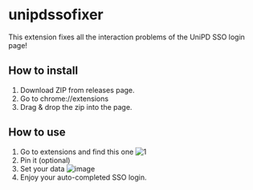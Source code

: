 # unipdssofixer
This extension fixes all the interaction problems of the UniPD SSO login page!

## How to install
 1. Download ZIP from releases page.
 2. Go to chrome://extensions
 3. Drag & drop the zip into the page.

## How to use
 1. Go to extensions and find this one
  ![1](https://user-images.githubusercontent.com/28452407/151248483-467bba56-c64c-4a4e-8c71-2eeb523931a4.png)
 2. Pin it (optional)
 3. Set your data
  ![image](https://user-images.githubusercontent.com/28452407/151248593-e26e74ae-9869-4b97-9c64-489645c123f5.png)
 4. Enjoy your auto-completed SSO login.
